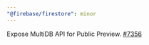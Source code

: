 ```yaml
---
"@firebase/firestore": minor
---
```


Expose MultiDB API for Public Preview. [#7356](https://github.com/firebase/firebase-js-sdk/pull/7356)
